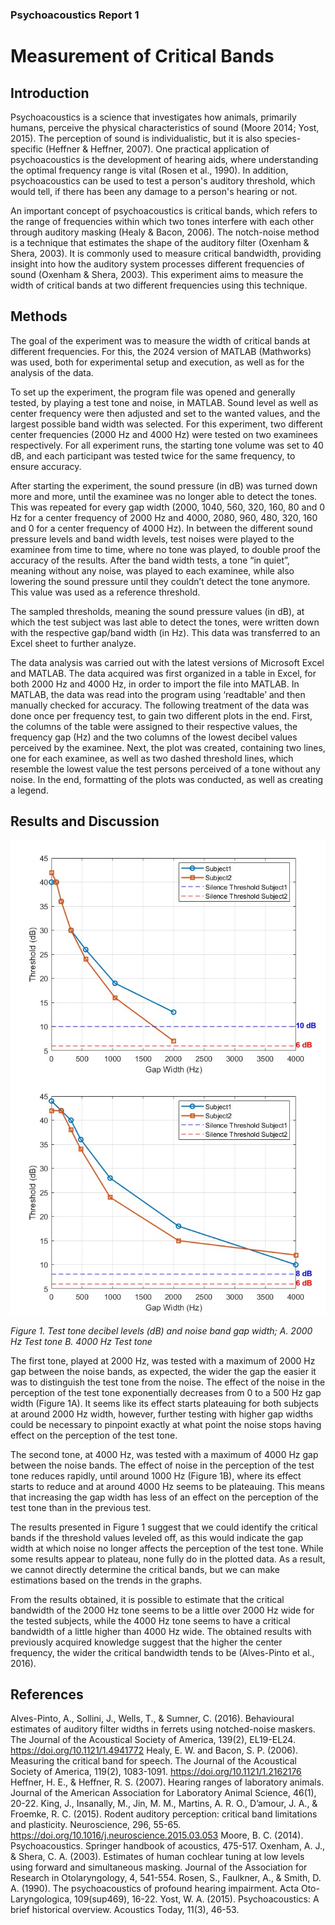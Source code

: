 ### Psychoacoustics Report 1
# Measurement of Critical Bands

## Introduction

Psychoacoustics is a science that investigates how animals, primarily humans, perceive the physical characteristics of sound (Moore 2014; Yost, 2015). The perception of sound is individualistic, but it is also species-specific (Heffner & Heffner, 2007). One practical application of psychoacoustics is the development of hearing aids, where understanding the optimal frequency range is vital (Rosen et al., 1990). In addition, psychoacoustics can be used to test a person's auditory threshold, which would tell, if there has been any damage to a person's hearing or not.

An important concept of psychoacoustics is critical bands, which refers to the range of frequencies within which two tones interfere with each other through auditory masking (Healy & Bacon, 2006). The notch-noise method is a technique that estimates the shape of the auditory filter (Oxenham & Shera, 2003). It is commonly used to measure critical bandwidth, providing insight into how the auditory system processes different frequencies of sound (Oxenham & Shera, 2003). This experiment aims to measure the width of critical bands at two different frequencies using this technique.

## Methods

The goal of the experiment was to measure the width of critical bands at different frequencies. For this, the 2024 version of MATLAB (Mathworks) was used, both for experimental setup and execution, as well as for the analysis of the data. 

To set up the experiment, the program file was opened and generally tested, by playing a test tone and noise, in MATLAB.  Sound level as well as center frequency were then adjusted and set to the wanted values, and the largest possible band width was selected. For this experiment, two different center frequencies (2000 Hz and 4000 Hz) were tested on two examinees respectively. For all experiment runs, the starting tone volume was set to 40 dB, and each participant was tested twice for the same frequency, to ensure accuracy.

After starting the experiment, the sound pressure (in dB) was turned down more and more, until the examinee was no longer able to detect the tones. This was repeated for every gap width (2000, 1040, 560, 320, 160, 80 and 0 Hz for a center frequency of 2000 Hz and 4000, 2080, 960, 480, 320, 160 and 0 for a center frequency of 4000 Hz). In between the different sound pressure levels and band width levels, test noises were played to the examinee from time to time, where no tone was played, to double proof the accuracy of the results. After the band width tests, a tone “in quiet”, meaning without any noise, was played to each examinee, while also lowering the sound pressure until they couldn’t detect the tone anymore. This value was used as a reference threshold.

The sampled thresholds, meaning the sound pressure values (in dB), at which the test subject was last able to detect the tones, were written down with the respective gap/band width (in Hz). This data was transferred to an Excel sheet to further analyze. 

The data analysis was carried out with the latest versions of Microsoft Excel and MATLAB. The data acquired was first organized in a table in Excel, for both 2000 Hz and 4000 Hz, in order to import the file into MATLAB. In MATLAB, the data was read into the program using ‘readtable’ and then manually checked for accuracy. The following treatment of the data was done once per frequency test, to gain two different plots in the end. First, the columns of the table were assigned to their respective values, the frequency gap (Hz) and the two columns of the lowest decibel values perceived by the examinee. Next, the plot was created, containing two lines, one for each examinee, as well as two dashed threshold lines, which resemble the lowest value the test persons perceived of a tone without any noise. In the end, formatting of the plots was conducted, as well as creating a legend.
 
## Results and Discussion

![Figure 1.A.](https://github.com/ManuelMPinto/Psychoacoustics-Report/blob/main/report1/output/2000_Hz.jpg) 
![Figure 1.B.](https://github.com/ManuelMPinto/Psychoacoustics-Report/blob/main/report1/output/4000_Hz.jpg)

*Figure 1. Test tone decibel levels (dB) and noise band gap width; A. 2000 Hz Test tone B. 4000 Hz Test tone*

The first tone, played at 2000 Hz, was tested with a maximum of 2000 Hz gap between the noise bands, as expected, the wider the gap the easier it was to distinguish the test tone from the noise. The effect of the noise in the perception of the test tone exponentially decreases from 0 to a 500 Hz gap width (Figure 1A). It seems like its effect starts plateauing for both subjects at around 2000 Hz width, however, further testing with higher gap widths could be necessary to pinpoint exactly at what point the noise stops having effect on the perception of the test tone.

The second tone, at 4000 Hz, was tested with a maximum of 4000 Hz gap between the noise bands. The effect of noise in the perception of the test tone reduces rapidly, until around 1000 Hz (Figure 1B), where its effect starts to reduce and at around 4000 Hz seems to be plateauing. This means that increasing the gap width has less of an effect on the perception of the test tone than in the previous test.

The results presented in Figure 1 suggest that we could identify the critical bands if the threshold values leveled off, as this would indicate the gap width at which noise no longer affects the perception of the test tone. While some results appear to plateau, none fully do in the plotted data. As a result, we cannot directly determine the critical bands, but we can make estimations based on the trends in the graphs.

From the results obtained, it is possible to estimate that the critical bandwidth of the 2000 Hz tone seems to be a little over 2000 Hz wide for the tested subjects, while the 4000 Hz tone seems to have a critical bandwidth of a little higher than 4000 Hz wide. The obtained results with previously acquired knowledge suggest that the higher the center frequency, the wider the critical bandwidth tends to be (Alves-Pinto et al., 2016). 

## References

Alves-Pinto, A., Sollini, J., Wells, T., & Sumner, C. (2016). Behavioural estimates of auditory filter widths in ferrets using notched-noise maskers. The Journal of the Acoustical Society of America, 139(2), EL19-EL24. https://doi.org/10.1121/1.4941772
Healy, E. W. and Bacon, S. P. (2006). Measuring the critical band for speech. The Journal of the Acoustical Society of America, 119(2), 1083-1091. https://doi.org/10.1121/1.2162176
Heffner, H. E., & Heffner, R. S. (2007). Hearing ranges of laboratory animals. Journal of the American Association for Laboratory Animal Science, 46(1), 20-22.
King, J., Insanally, M., Jin, M. M., Martins, A. R. O., D’amour, J. A., & Froemke, R. C. (2015). Rodent auditory perception: critical band limitations and plasticity. Neuroscience, 296, 55-65. https://doi.org/10.1016/j.neuroscience.2015.03.053
Moore, B. C. (2014). Psychoacoustics. Springer handbook of acoustics, 475-517.
Oxenham, A. J., & Shera, C. A. (2003). Estimates of human cochlear tuning at low levels using forward and simultaneous masking. Journal of the Association for Research in Otolaryngology, 4, 541-554.
Rosen, S., Faulkner, A., & Smith, D. A. (1990). The psychoacoustics of profound hearing impairment. Acta Oto-Laryngologica, 109(sup469), 16-22.
Yost, W. A. (2015). Psychoacoustics: A brief historical overview. Acoustics Today, 11(3), 46-53.
